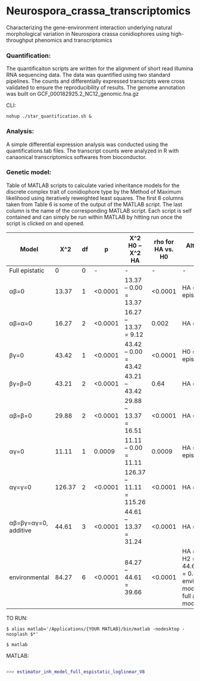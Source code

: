 # Neurospora_crassa_transcriptomics
Characterizing the gene-environment interaction underlying natural morphological variation in Neurospora crassa conidiophores using high-throughput phenomics and transcriptomics

### Quantification:
The quantificaiton scripts are written for the alignment of short read illumina RNA sequencing data. The data was quantified using two standard pipelines. The counts and differentially expressed transcripts were cross validated to ensure the reproducibility of results. The genome annotation was built on GCF_000182925.2_NC12_genomic.fna.gz 

CLI:
```
nohup ./star_quantification.sh &
```


### Analysis:
A simple differential expression analysis was conducted using the quantifications.tab files. The transcript counts were analyzed in R with canaonical transcriptomics softwares from bioconductor. 

### Genetic model: 
Table of MATLAB scripts to calculate varied inheritance models for the discrete complex trait of conidiophore type by the Method of Maximum likelihood using iteratively reweighted least squares.  The first 8 columns taken from Table 6 is some of the output of the MATLAB script.  The last column is the name of the corresponding MATLAB script.  Each script is self contained and can simply be run within MATLAB by hitting run once the script is clicked on and opened.

| Model                | Χ^2    | df | p       | X^2 H0 − X^2 HA          | rho for HA vs. H0 | Alternative HA                                                                                       | MATLAB scripts                                     |
|----------------------|--------|----|---------|--------------------------|-------------------|------------------------------------------------------------------------------------------------------|----------------------------------------------------|
| Full epistatic       | 0      | 0  | -       | -                        | -                 | -                                                                                                    | estimator_inh_model_full_espistatic_loglinear_V8.m |
| αβ=0                 | 13.37  | 1  | <0.0001 | 13.37 – 0.00 = 13.37     | <0.0001           | HA = full epistatic                                                                                  | estimator_inh_model_ab_loglinear_V8.m              |
| αβ=α=0               | 16.27  | 2  | <0.0001 | 16.27 – 13.37 = 9.12     | 0.002             | HA = αβ=0                                                                                            | estimator_inh_model_ab_a_loglinear_V8.m            |
| βγ=0                 | 43.42  | 1  | <0.0001 | 43.42 – 0.00 = 43.42     | <0.0001           | H0 = full epistatic                                                                                  | Estimator_inh_model_bc_loglinear_V8.m              |
| βγ=β=0               | 43.21  | 2  | <0.0001 | 43.21 – 43.42            | 0.64              | HA = βγ=0                                                                                            | estimator_inh_model_bc_b_loglinear_V8.m            |
| αβ=β=0               | 29.88  | 2  | <0.0001 | 29.88 – 13.37 = 16.51    | <0.0001           | HA = αβ=0                                                                                            | estimator_inh_model_ab_a_loglinear_V8.m            |
| αγ=0                 | 11.11  | 1  | 0.0009  | 11.11 – 0.00 = 11.11     | 0.0009            | HA = full epistatic                                                                                  | estimator_inh_model_ac_loglinear_V8.m              |
| αγ=γ=0               | 126.37 | 2  | <0.0001 | 126.37 – 11.11 = 115.26  | <0.0001           | HA = αγ=0                                                                                            | estimator_inh_model_ac_c_loglinear_V8.m            |
| αβ=βγ=αγ=0, additive | 44.61  | 3  | <0.0001 | 44.61 – 13.37 = 31.24    | <0.0001           | HA = αβ=0                                                                                            | estimator_inh_model_additive_fixed_sizes_V8.m      |
| environmental        | 84.27  | 6  | <0.0001 | 84.27 – 44.61 = 39.66    | <0.0001           | HA = additive, H2 = (84.27 – 44.61)/84.27 = 0.47, H0 = environmental model, H1 = full additive model | Estimator_inh_model_environmental_fixed_sizes_V8.m |


TO RUN:
```
$ alias matlab='/Applications/{YOUR MATLAB}/bin/matlab -nodesktop -nosplash $*'

$ matlab
```

MATLAB: 

```Matlab

>>> estimator_inh_model_full_espistatic_loglinear_V8

```





